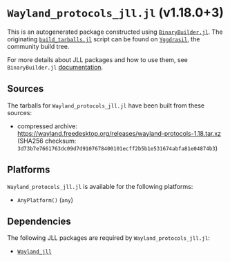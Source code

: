# `Wayland_protocols_jll.jl` (v1.18.0+3)

This is an autogenerated package constructed using [`BinaryBuilder.jl`](https://github.com/JuliaPackaging/BinaryBuilder.jl). The originating [`build_tarballs.jl`](https://github.com/JuliaPackaging/Yggdrasil/blob/b6e56b6fae1736bde06496287ee334e37592f1a0/W/Wayland_protocols/build_tarballs.jl) script can be found on [`Yggdrasil`](https://github.com/JuliaPackaging/Yggdrasil/), the community build tree.

For more details about JLL packages and how to use them, see `BinaryBuilder.jl` [documentation](https://juliapackaging.github.io/BinaryBuilder.jl/dev/jll/).

## Sources

The tarballs for `Wayland_protocols_jll.jl` have been built from these sources:

* compressed archive: https://wayland.freedesktop.org/releases/wayland-protocols-1.18.tar.xz (SHA256 checksum: `3d73b7e7661763dc09d7d9107678400101ecff2b5b1e531674abfa81e04874b3`)

## Platforms

`Wayland_protocols_jll.jl` is available for the following platforms:

* `AnyPlatform()` (`any`)

## Dependencies

The following JLL packages are required by `Wayland_protocols_jll.jl`:

* [`Wayland_jll`](https://github.com/JuliaBinaryWrappers/Wayland_jll.jl)

